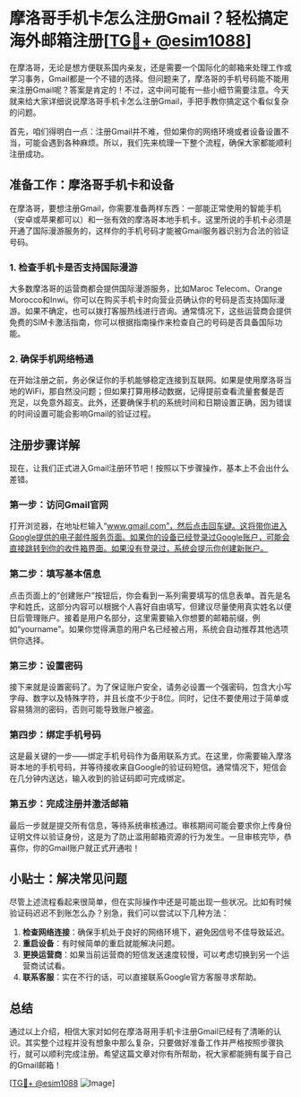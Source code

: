 # 摩洛哥手机卡怎么注册Gmail？轻松搞定海外邮箱注册[[TG💪+ @esim1088](https://t.me/s/esim1088)]

在摩洛哥，无论是想方便联系国内亲友，还是需要一个国际化的邮箱来处理工作或学习事务，Gmail都是一个不错的选择。但问题来了，摩洛哥的手机号码能不能用来注册Gmail呢？答案是肯定的！不过，这中间可能有一些小细节需要注意。今天就来给大家详细说说摩洛哥手机卡怎么注册Gmail，手把手教你搞定这个看似复杂的问题。

首先，咱们得明白一点：注册Gmail并不难，但如果你的网络环境或者设备设置不当，可能会遇到各种麻烦。所以，我们先来梳理一下整个流程，确保大家都能顺利注册成功。

## 准备工作：摩洛哥手机卡和设备

在摩洛哥，要想注册Gmail，你需要准备两样东西：一部能正常使用的智能手机（安卓或苹果都可以）和一张有效的摩洛哥本地手机卡。这里所说的手机卡必须是开通了国际漫游服务的，这样你的手机号码才能被Gmail服务器识别为合法的验证号码。

### 1. 检查手机卡是否支持国际漫游

大多数摩洛哥的运营商都会提供国际漫游服务，比如Maroc Telecom、Orange Morocco和Inwi。你可以在购买手机卡时向营业员确认你的号码是否支持国际漫游。如果不确定，也可以拨打客服热线进行咨询。通常情况下，这些运营商会提供免费的SIM卡激活指南，你可以根据指南操作来检查自己的号码是否具备国际功能。

### 2. 确保手机网络畅通

在开始注册之前，务必保证你的手机能够稳定连接到互联网。如果是使用摩洛哥当地的WiFi，那自然没问题；但如果打算用移动数据，记得提前查看流量套餐是否充足，以免意外超支。此外，还要确保手机的系统时间和日期设置正确，因为错误的时间设置可能会影响Gmail的验证过程。

## 注册步骤详解

现在，让我们正式进入Gmail注册环节吧！按照以下步骤操作，基本上不会出什么差错。

### 第一步：访问Gmail官网

打开浏览器，在地址栏输入“www.gmail.com”，然后点击回车键。这将带你进入Google提供的电子邮件服务页面。如果你的设备已经登录过Google账户，可能会直接跳转到你的收件箱界面。如果没有登录过，系统会提示你创建新账户。

### 第二步：填写基本信息

点击页面上的“创建账户”按钮后，你会看到一系列需要填写的信息表单。首先是名字和姓氏，这部分内容可以根据个人喜好自由填写，但建议尽量使用真实姓名以便日后管理账户。接着是用户名部分，这里需要输入你想要的邮箱前缀，例如“yourname”。如果你觉得满意的用户名已经被占用，系统会自动推荐其他选项供你选择。

### 第三步：设置密码

接下来就是设置密码了。为了保证账户安全，请务必设置一个强密码，包含大小写字母、数字以及特殊字符，并且长度不少于8位。同时，记住不要使用过于简单或容易猜测的密码，否则可能导致账户被盗。

### 第四步：绑定手机号码

这是最关键的一步——绑定手机号码作为备用联系方式。在这里，你需要输入摩洛哥本地的手机号码，并等待接收来自Google的验证码短信。通常情况下，短信会在几分钟内送达，输入收到的验证码即可完成绑定。

### 第五步：完成注册并激活邮箱

最后一步就是提交所有信息，等待系统审核通过。审核期间可能会要求你上传身份证明文件以验证身份，这是为了防止滥用邮箱资源的行为发生。一旦审核完毕，恭喜你，你的Gmail账户就正式开通啦！

## 小贴士：解决常见问题

尽管上述流程看起来很简单，但在实际操作中还是可能出现一些状况。比如有时候验证码迟迟不到账怎么办？别急，我们可以尝试以下几种方法：

1. **检查网络连接**：确保手机处于良好的网络环境下，避免因信号不佳导致延迟。
2. **重启设备**：有时候简单的重启就能解决问题。
3. **更换运营商**：如果当前运营商的短信发送速度较慢，可以考虑切换到另一个运营商试试看。
4. **联系客服**：实在不行的话，可以直接联系Google官方客服寻求帮助。

## 总结

通过以上介绍，相信大家对如何在摩洛哥用手机卡注册Gmail已经有了清晰的认识。其实整个过程并没有想象中那么复杂，只要做好准备工作并严格按照步骤执行，就可以顺利完成注册。希望这篇文章对你有所帮助，祝大家都能拥有属于自己的Gmail邮箱！

[[TG💪+ @esim1088](https://t.me/s/esim1088) ![Image](https://i.postimg.cc/4NQfJmqS/Snipaste-2025-05-13-00-14-12.png)]